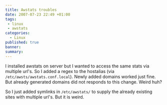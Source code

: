 ```yaml
---
title: Awstats troubles
date: 2007-07-23 22:49 +01:00
tags:
 - linux
 - awstats
categories:
  - Linux
published: true
banner: 
summary:
---
```

I installed awstats on server but I wanted to access the same stats via multiple url's. So I added a regex to the hostalias (via `/etc/awsts/awstats.conf.local`). Newly added domains worked just fine. But already generated domains did not responds to this change. Weird huh?

So I just added symlinks in `/etc/awstats/` to supply the already existing sites with multiple url's. But it is weird. 